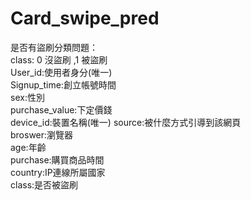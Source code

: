 # Card_swipe_pred

是否有盜刷分類問題：  
class: 0 沒盜刷 ,1 被盜刷  
User_id:使用者身分(唯一)  
Signup_time:創立帳號時間  
sex:性別  
purchase_value:下定價錢  
device_id:裝置名稱(唯一) 
source:被什麼方式引導到該網頁  
broswer:瀏覽器  
age:年齡  
purchase:購買商品時間  
country:IP連線所屬國家  
class:是否被盜刷  

